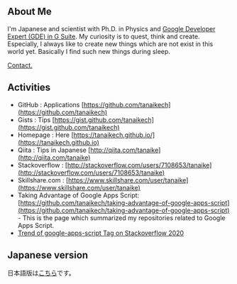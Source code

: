 ## About Me

I'm Japanese and scientist with Ph.D. in Physics and [Google Developer Expert (GDE) in G Suite](https://developers.google.com/community/experts/directory/profile/profile-kanshi_tanaike). My curiosity is to quest, think and create. Especially, I always like to create new things which are not exist in this world yet. Basically I find such new things during sleep.

[Contact.](https://tanaikech.github.io/contact/)

## Activities

- GitHub : Applications [https://github.com/tanaikech](https://github.com/tanaikech)
- Gists : Tips [https://gist.github.com/tanaikech](https://gist.github.com/tanaikech)
- Homepage : Here [https://tanaikech.github.io/](https://tanaikech.github.io)
- Qiita : Tips in Japanese [http://qiita.com/tanaike](http://qiita.com/tanaike)
- Stackoverflow : [http://stackoverflow.com/users/7108653/tanaike](http://stackoverflow.com/users/7108653/tanaike)
- Skillshare.com : [https://www.skillshare.com/user/tanaike](https://www.skillshare.com/user/tanaike)
- Taking Advantage of Google Apps Script: [https://github.com/tanaikech/taking-advantage-of-google-apps-script](https://github.com/tanaikech/taking-advantage-of-google-apps-script) - This is the page which summarized my repositories related to Google Apps Script.
- [Trend of google-apps-script Tag on Stackoverflow 2020](https://gist.github.com/tanaikech/fd7dbc6d630fd0550c32159635cecc96)

## Japanese version

日本語版は[こちら](https://gist.github.com/tanaikech/946c2054477165da957474de13fd1f09)です。
